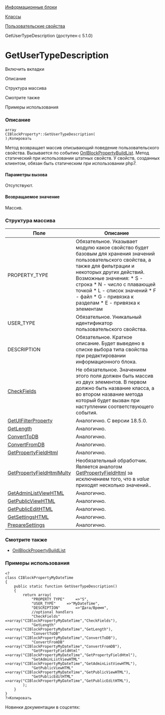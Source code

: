 [Информационные блоки](/api_help/iblock/index.php)

[Классы](/api_help/iblock/classes/index.php)

[Пользовательские свойства](/api_help/iblock/classes/user_properties/index.php)

GetUserTypeDescription (доступен с 5.1.0)

GetUserTypeDescription
======================

Включить вкладки

Описание

Структура массива

Смотрите также

Примеры использования

### Описание

```
array
CIBlockProperty*::GetUserTypeDescription(
);Копировать
```

Метод возвращает массив описывающий поведение пользовательского свойства. Вызывается по событию [OnIBlockPropertyBuildList](/api_help/iblock/events/OnIBlockPropertyBuildList.php). Метод статический при использовании штатных свойств. У свойств, созданных клиентом, обязан быть статическим при использовании php7.

#### Параметры вызова

Отсутствуют.
  

#### Возвращаемое значение

Массив.

### Структура массива

| Поле | Описание |
| --- | --- |
| PROPERTY\_TYPE | Обязательное. Указывает модулю какое свойство будет базовым для хранения значений пользовательского свойства, а также для фильтрации и некоторых других действий. Возможные значения:    * S - строка * N - число с плавающей точкой * L - список значений * F - файл * G - привязка к разделам * E - привязка к элементам |
| USER\_TYPE | Обязательное. Уникальный идентификатор пользовательского свойства. |
| DESCRIPTION | Обязательное. Краткое описание. Будет выведено в списке выбора типа свойства при редактировании информационного блока. |
| [CheckFields](/api_help/iblock/classes/user_properties/CheckFields.php) | Не обязательное. Значением этого поля должен быть массив из двух элементов. В первом должно быть название класса, а во втором название метода который будет вызван при наступлении соответствующего события. |
| [GetUIFilterProperty](/api_help/iblock/classes/user_properties/getuifilterproperty.php) | Аналогично. С версии 18.5.0. |
| [GetLength](/api_help/iblock/classes/user_properties/GetLength.php) | Аналогично. |
| [ConvertToDB](/api_help/iblock/classes/user_properties/ConvertToDB.php) | Аналогично. |
| [ConvertFromDB](/api_help/iblock/classes/user_properties/ConvertFromDB.php) | Аналогично. |
| [GetPropertyFieldHtml](/api_help/iblock/classes/user_properties/GetPropertyFieldHtml.php) | Аналогично. |
| [GetPropertyFieldHtmlMulty](/api_help/iblock/classes/user_properties/getpropertyfieldhtmlmulty.php) | Необязательный обработчик. Является аналогом [GetPropertyFieldHtml](/api_help/iblock/classes/user_properties/GetPropertyFieldHtml.php) за исключением того, что в *value* приходят несколько значений.. |
| [GetAdminListViewHTML](/api_help/iblock/classes/user_properties/GetAdminListViewHTML.php) | Аналогично. |
| [GetPublicViewHTML](/api_help/iblock/classes/user_properties/GetPublicViewHTML.php) | Аналогично. |
| [GetPublicEditHTML](/api_help/iblock/classes/user_properties/GetPublicEditHTML.php) | Аналогично. |
| [GetSettingsHTML](/api_help/iblock/classes/user_properties/GetSettingsHTML.php) | Аналогично. |
| [PrepareSettings](/api_help/iblock/classes/user_properties/PrepareSettings.php) | Аналогично. |

### Смотрите также

* [OnIBlockPropertyBuildList](/api_help/iblock/events/OnIBlockPropertyBuildList.php)

### Примеры использования

```
<?
class CIBlockPropertyMyDateTime
{
	public static function GetUserTypeDescription()
	{
		return array(
			"PROPERTY_TYPE"		=>"S",
			"USER_TYPE"		=>"MyDateTime",
			"DESCRIPTION"		=>"Дата/Время",
			//optional handlers
			"CheckFields"		=>array("CIBlockPropertyMyDateTime","CheckFields"),
			"GetLength"		=>array("CIBlockPropertyMyDateTime","GetLength"),
			"ConvertToDB"		=>array("CIBlockPropertyMyDateTime","ConvertToDB"),
			"ConvertFromDB"		=>array("CIBlockPropertyMyDateTime","ConvertFromDB"),
			"GetPropertyFieldHtml"	=>array("CIBlockPropertyMyDateTime","GetPropertyFieldHtml"),
			"GetAdminListViewHTML"	=>array("CIBlockPropertyMyDateTime","GetAdminListViewHTML"),
			"GetPublicViewHTML"	=>array("CIBlockPropertyMyDateTime","GetPublicViewHTML"),
			"GetPublicEditHTML"	=>array("CIBlockPropertyMyDateTime","GetPublicEditHTML"),
		);
	}
}
?>Копировать
```

Новинки документации в соцсетях: